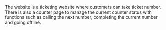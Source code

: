 The website is a ticketing website where customers can take ticket number. There is also a counter page to manage the current counter status with functions such as calling the next number, completing the current number and going offline.

